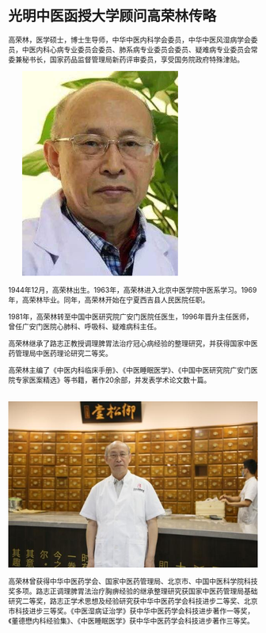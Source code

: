 # 光明中医函授大学顾问高荣林传略

高荣林，医学硕士，博士生导师，中华中医内科学会委员，中华中医风湿病学会委员，中医内科心病专业委员会委员、肺系病专业委员会委员、疑难病专业委员会常委兼秘书长，国家药品监督管理局新药评审委员，享受国务院政府特殊津贴。

　　![img](img/201907261629149b6a60.png)

1944年12月，高荣林出生。1963年，高荣林进入北京中医学院中医系学习。1969年，高荣林毕业。同年，高荣林开始在宁夏西吉县人民医院任职。

1981年，高荣林转至中国中医研究院广安门医院任医生，1996年晋升主任医师，曾任广安门医院心肺科、呼吸科、疑难病科主任。

高荣林继承了路志正教授调理脾胃法治疗冠心病经验的整理研究，并获得国家中医药管理局中医药理论研究二等奖。

高荣林主编了《中医内科临床手册》、《中医睡眠医学》、《中国中医研究院广安门医院专家医案精选》等书籍，著作20余部，并发表学术论文数十篇。

　　![img](img/20190726162914f4ab63.jpg)

高荣林曾获得中华中医药学会、国家中医药管理局、北京市、中国中医科学院科技奖多项。路志正调理脾胃法治疗胸痹经验的继承整理研究获国家中医药管理局基础研究二等奖，路志正学术思想及经验研究获中华中医药学会科技进步二等奖、北京市科技进步三等奖。《中医湿病证治学》获中华中医药学会科技进步著作一等奖，《董德懋内科经验集》、《中医睡眠医学》获中华中医药学会科技进步著作三等奖。